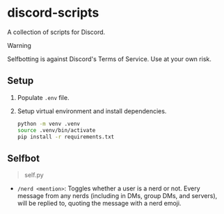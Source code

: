 # discord-scripts

A collection of scripts for Discord.

> [!WARNING]
> Selfbotting is against Discord's Terms of Service. Use at your own risk.

## Setup

1. Populate `.env` file.
2. Setup virtual environment and install dependencies.

    ```bash
    python -m venv .venv
    source .venv/bin/activate
    pip install -r requirements.txt
    ```

## Selfbot

> self.py

- `/nerd <mention>`: Toggles whether a user is a nerd or not. Every message from any nerds (including in DMs, group DMs, and servers), will be replied to, quoting the message with a nerd emoji.
